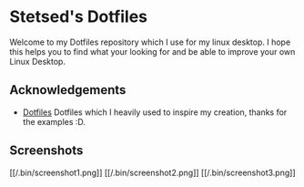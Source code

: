 
# Stetsed's Dotfiles

Welcome to my Dotfiles repository which I use for my linux desktop. I hope this helps you to find what your looking for and be able to improve your own Linux Desktop.


## Acknowledgements

 - [Dotfiles](https://github.com/linuxmobile/hyprland-dots) Dotfiles which I heavily used to inspire my creation, thanks for the examples :D.


## Screenshots
[[/.bin/screenshot1.png]]
[[/.bin/screenshot2.png]]
[[/.bin/screenshot3.png]]
